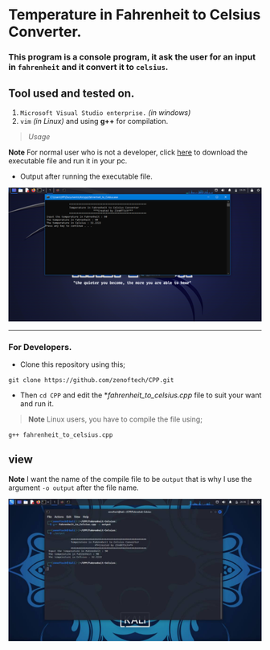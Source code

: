 # Temperature in Fahrenheit to Celsius Converter.

### This program is a console program, it ask the user for an input in `fahrenheit` and it convert it to `celsius`.

## Tool used and tested on.
1. `Microsoft Visual Studio enterprise.` _(in windows)_
2. `vim` _(in Linux)_ and using **g++** for compilation.

> *Usage*

**Note** For normal user who is not a developer, click  <a href="./fahrenheit_to_celsius.exe">here</a> to download the executable file and run it in your pc.

- Output after running the executable file.

<p align="center"><img src="./output.png" />
</p>

---
### For Developers.
- Clone this repository using this;

```
git clone https://github.com/zenoftech/CPP.git
```
- Then `cd CPP` and edit the **fahrenheit_to_celsius.cpp* file to suit your want and run it.

> **Note** Linux users, you have to compile the file using;

```
g++ fahrenheit_to_celsius.cpp
```

## view
**Note** I want the name of the compile file to be `output` that is why I use the argument `-o output` after the file name.

<p align="center"><img src="./kali.jpg" />
</p>

